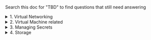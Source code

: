 Search this doc for "TBD" to find questions that still need answering 

<details><summary>1. Virtual Networking</summary>

# vnet Peering
1. **When a peering status says "Disconnected", how to resolve?**
   - Delete and recreate
  
2. What does **Gateway Transit disabled/enabled do**?
   - For a VPN configured with ExpressRoute
   - https://docs.microsoft.com/en-us/azure/virtual-network/virtual-network-peering-overview
   - "Gateway Transit is a peering property that enables a virtual network to utilize a VPN/ExpressRoute gateway in a peered virtual network. Gateway transit works for both cross premises and network-to-network connectivity. Traffic to the gateway (ingress or egress) in the peered virtual network incurs virtual network peering charges on the spoke VNet (or non-gateway VNet)"
   
# Default routes
1. By default, can Azure virtual machines connect to the internet?
   - TBD but I think No
   
# VPNs - Point to site
1. **What are the steps?**
   - https://docs.microsoft.com/en-us/azure/vpn-gateway/vpn-gateway-howto-point-to-site-resource-manager-portal
   - 1. Create an Azure vnet
   - 2. Create an Azure vnet gateway (which includes an Azure gateway subnet)
   - 3. Get a root private/public key certificates
   - 4. Generate a client certificate (a.k.a. "export a certificate") - this is the private cert
   - 5. Configure the vnet gateway/VPN in Azure - Add the client's IP address to the vnet gateway's client address pool, set authentication to Azure certificate, upload public cert.
   - 6. On the user's laptop, install the exported client certificate
   - 7. Generate the download files in Azure -> Download VPN client (https://docs.microsoft.com/en-us/azure/vpn-gateway/point-to-site-vpn-client-configuration-azure-cert)
   - 8. Install on user's laptop
   
   
</details>

<details><summary>2. Virtual Machine related</summary>

1. **How do you move managed data disk to another VM?**
   - TBD
   
# Storage-related

1. **What type of storage is needed to store virtual disk files for Azure VMs?**
   - TBD but I think Blob storage
</details>



<details><summary>3. Managing Secrets</summary>

1. **ARM deployments - how to make sure password is not stored in plaintext in json file?**
   - TBD but I think AKV
    

2. **ARM deployments - what is needed to access Azure Key Vault secret during ARM template deployment?**
   - TBD but I think you need an access key
</details>


<details><summary>4. Storage </summary>

1. **What is URL of an Azure File Share?**
   - TBD but I think https://**name_of_storage_acct**.file.core.windows.net/**name_of_file_share**
</details>
